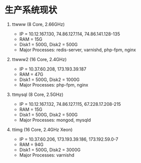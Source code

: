 生产系统现状
==========

1. ttwww (8 Core, 2.66GHz)
    * IP = 10.12.167.130, 74.86.127.114, 74.86.141.128-135
    * RAM = 15G
    * Disk1 = 500G, Disk2 = 500G
    * Major Processes: redis-server, varnishd, php-fpm, nginx

2. ttwww2 (16 Core, 2.4GHz)
    * IP = 10.37.60.208, 173.193.39.187
    * RAM = 47G
    * Disk1 = 500G, Disk2 = 1000G
    * Major Processes: php-fpm, nginx

3. ttmysql (8 Core, 2.5GHz)
    * IP = 10.12.167.132, 74.86.127.115, 67.228.17.208-215
    * RAM = 15G
    * Disk1 = 500G, Disk2 = 500G
    * Major Processes: mongod, mysqld

4. ttimg (16 Core, 2.4GHz Xeon)
    * IP = 10.37.60.206, 173.193.39.186, 173.192.59.0-7
    * RAM = 94G
    * Disk1 = 500G, Disk2 = 3000G
    * Major Processes: varnishd

